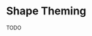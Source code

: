 <!--docs:
title: "Shape Theming"
layout: detail
section: theming
excerpt: "Shape Theming (TODO)"
iconId: shape
path: /theming/shape/
-->

# Shape Theming

TODO

